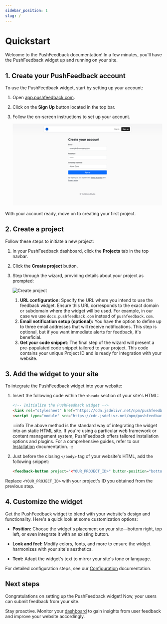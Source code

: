 ```yaml
---
sidebar_position: 1
slug: /
---
```


# Quickstart

Welcome to the PushFeedback documentation! In a few minutes, you'll have the PushFeedback widget up and running on your site.

## 1. Create your PushFeedback account

To use the PushFeedback widget, start by setting up your account:


1. Open [app.pushfeedback.com](https://app.pushfeedback.com).
2. Click on the **Sign Up** button located in the top bar.
3. Follow the on-screen instructions to set up your account.

    ![Create account](./images/create-account.png)

With your account ready, move on to creating your first project.

## 2. Create a project

Follow these steps to initiate a new project:

1. In your PushFeedback dashboard, click the **Projects** tab in the top navbar.
2. Click the **Create project** button.
3. Step through the wizard, providing details about your project as prompted:

    ![Create project](./images/create-project.gif)

    1. **URL configuration:** Specify the URL where you intend to use the feedback widget. Ensure this URL corresponds to the exact domain or subdomain where the widget will be used. For example, in our case we use `docs.pushfeedback.com` instead of `pushfeedback.com`.
    2.  **Email notification setup (optional):** You have the option to define up to three email addresses that will receive notifications. This step is optional, but if you want immediate alerts for feedback, it's beneficial.
    3. **Get your code snippet**: The final step of the wizard will present a pre-populated code snippet tailored to your project. This code contains your unique Project ID and is ready for integration with your website.

## 3. Add the widget to your site

To integrate the PushFeedback widget into your website:

1. Insert the following code within the `<head>` section of your site's HTML:

    ```html
    <!-- Initialize the PushFeedback widget -->
    <link rel="stylesheet" href="https://cdn.jsdelivr.net/npm/pushfeedback/dist/pushfeedback/pushfeedback.css">
    <script type="module" src="https://cdn.jsdelivr.net/npm/pushfeedback/dist/pushfeedback/pushfeedback.esm.js"></script>
    ```

    :::info
    The above method is the standard way of integrating the widget into an static HTML site. If you're using a particular web framework or content management system, PushFeedback offers tailored installation options and plugins. For a comprehensive guides, refer to our [Installation](/category/installation) documentation.
    :::

1. Just before the closing `</body>` tag of your website's HTML, add the following snippet:

    ```html
    <feedback-button project="<YOUR_PROJECT_ID>" button-position="bottom-right" modal-position="bottom-right" button-style="light">Feedback</feedback-button>
    ```

Replace `<YOUR_PROJECT_ID>` with your project's ID you obtained from the previous step.


## 4. Customize the widget

Get the PushFeedback widget to blend with your website's design and functionality. Here's a quick look at some customization options:

* **Position:** Choose the widget's placement on your site—bottom right, top left, or even integrate it with an existing button.

* **Look and feel:** Modify colors, fonts, and more to ensure the widget harmonizes with your site's aesthetics.

* **Text:** Adapt the widget's text to mirror your site's tone or language.

For detailed configuration steps, see our [Configuration](/category/configuration) documentation.

## Next steps

Congratulations on setting up the PushFeedback widget! Now, your users can submit feedback from your site.

Stay proactive. Monitor your [dashboard](https://apps.pushfeedback.com) to gain insights from user feedback and improve your website accordingly.
